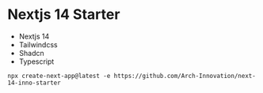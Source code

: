 # Nextjs 14 Starter

- Nextjs 14
- Tailwindcss
- Shadcn
- Typescript

```
npx create-next-app@latest -e https://github.com/Arch-Innovation/next-14-inno-starter
```
